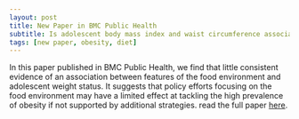 ```yaml
---
layout: post
title: New Paper in BMC Public Health
subtitle: Is adolescent body mass index and waist circumference associated with the food environments surrounding schools and homes? A longitudinal analysis
tags: [new paper, obesity, diet]
---
```


In this paper published in BMC Public Health, we find that little consistent evidence of an association between features of the food environment and adolescent weight status. It suggests that policy efforts focusing on the food environment may have a limited effect at tackling the high prevalence of obesity if not supported by additional strategies. read the full paper [here](https://bmcpublichealth.biomedcentral.com/articles/10.1186/s12889-018-5383-z).
